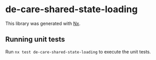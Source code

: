 # de-care-shared-state-loading

This library was generated with [Nx](https://nx.dev).

## Running unit tests

Run `nx test de-care-shared-state-loading` to execute the unit tests.
